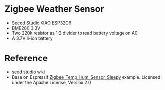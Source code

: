# Zigbee Weather Sensor

- [Seeed Studio XIAO ESP32C6](https://fr.aliexpress.com/item/1005006987272421.html)
- [BME280 3.3V](https://fr.aliexpress.com/item/1005007631014688.html)
- Two 220k resistor as 1:2 divider to read battery voltage on A0
- A 3.7V li-ion battery

# Reference
 - [seed studio wiki](https://wiki.seeedstudio.com/xiao_esp32c6_getting_started/)
 - Base on Espressif [Zigbee_Temp_Hum_Sensor_Sleepy](https://github.com/espressif/arduino-esp32/tree/master/libraries/Zigbee/examples/Zigbee_Temp_Hum_Sensor_Sleepy) example. Licensed under the Apache License, Version 2.0